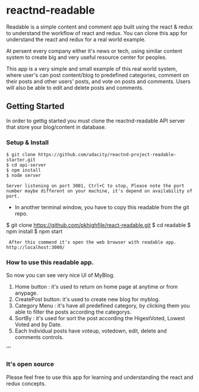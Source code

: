 # reactnd-readable
Readable is a simple content and comment app built using the react & redux to understand the workflow of react and redux. You can clone this app for understand the react and redux for a real world example.

At persent every company either it's news or tech, using similar content system to create big and very useful resource center for peoples. 

This app is a very simple and small example of this real world system, where user's can post content/blog to predefined categories, comment on their posts and other users' posts, and vote on posts and comments. Users will also be able to edit and delete posts and comments.

## Getting Started
In order to gettig started you must clone the reactnd-readable API server that store your blog/content in database.

### Setup & Install
```
$ git clone https://github.com/udacity/reactnd-project-readable-starter.git
$ cd api-server
$ npm install
$ node server

Server listening on port 3001, Ctrl+C to stop, Please note the port number maybe different on your machine, it's depend on availability of port.
```
* In another terminal window, you have to copy this readable from the git repo.

$ git clone https://github.com/pkhighfile/react-readable.git
$ cd readable
$ npm install
$ npm start
```
 After this commend it's open the web browser with readable app. http://localhost:3000/

```
### How to use this readable app.
So now you can see very nice UI of MyBlog. 
1. Home button :  it's used to return on home page at anytime or from anypage.
2. CreatePost button: it's used to create new blog for myblog. 
3. Category Menu :  it's have all predefined category, by clicking them you able to filter the posts according the categorys.
4. SortBy : it's used for sort the post according the HigestVoted, Lowest Voted and by Date.
5. Each Individual posts have voteup, votedown, edit, delete and comments controls.


'''
### It's open source
Please feel free to use this app for learning and understanding the react and redux concepts. 

